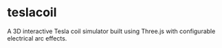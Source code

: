 # teslacoil
A 3D interactive Tesla coil simulator built using Three.js with configurable electrical arc effects.
